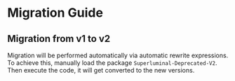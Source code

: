 # Migration Guide

## Migration from v1 to v2

Migration will be performed automatically via automatic rewrite expressions. To achieve this, manually load the package `Superluminal-Deprecated-V2`. Then execute the code, it will get converted to the new versions.
